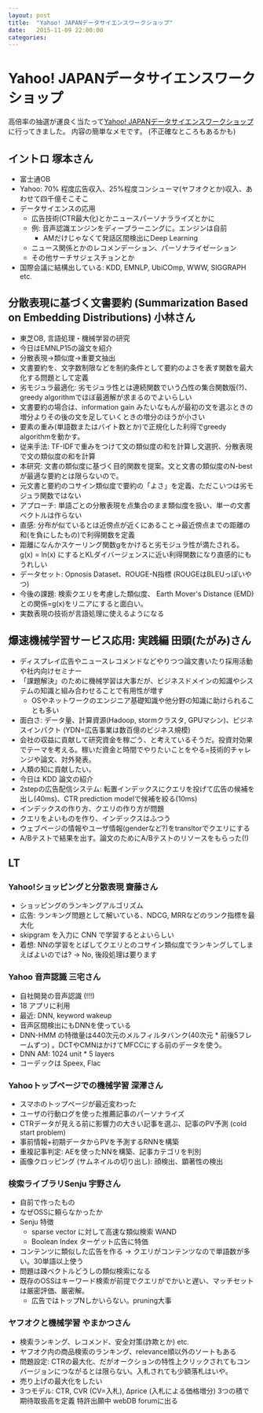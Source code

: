 ```yaml
---
layout: post
title:  "Yahoo! JAPANデータサイエンスワークショップ"
date:   2015-11-09 22:00:00
categories: 
---
```


# Yahoo! JAPANデータサイエンスワークショップ

高倍率の抽選が運良く当たって[Yahoo! JAPANデータサイエンスワークショップ](http://yahoo-ds-event.connpass.com/event/21903/)に行ってきました。
内容の簡単なメモです。 (不正確なところもあるかも)

## イントロ 塚本さん

- 富士通OB
- Yahoo: 70% 程度広告収入、25%程度コンシューマ(ヤフオクとか)収入、あわせて四千億そこそこ
- データサイエンスの応用
  - 広告技術(CTR最大化)とかニュースパーソナラライズとかに
  - 例: 音声認識エンジンをディープラーニングに。エンジンは自前
    - AMだけじゃなくて発話区間検出にDeep Learning
  - ニュース関係とかのレコメンデーション、パーソナライゼーション
  - その他サーチサジェスチョンとか
- 国際会議に結構出している: KDD, EMNLP, UbiCOmp, WWW, SIGGRAPH etc.

## 分散表現に基づく文書要約 (Summarization Based on Embedding Distributions) 小林さん

- 東芝OB, 言語処理・機械学習の研究
- 今日はEMNLP15の論文を紹介
- 分散表現->類似度->重要文抽出
- 文書要約を、文字数制限などを制約条件として要約のよさを表す関数を最大化する問題として定義
- 劣モジュラ最適化: 劣モジュラ性とは連続関数でいう凸性の集合関数版(?)、greedy algorithmでほぼ最適解が求まるのでよいらしい
- 文書要約の場合は、information gain みたいなもんが最初の文を選ぶときの増分よりその後の文を足していくときの増分のほうが小さい
- 要素の重み(単語数またはバイト数とか)で正規化した利得でgreedy algorithmを動かす。
- 従来手法: TF-IDFで重みをつけて文の類似度の和を計算し文選択、分散表現で文の類似度の和を計算
- 本研究: 文書の類似度に基づく目的関数を提案。文と文書の類似度のN-bestが最適な要約とは限らないので。
- 元文書と要約のコサイン類似度で要約の「よさ」を定義、ただこいつは劣モジュラ関数ではない
- アプローチ: 単語ごとの分散表現を点集合のまま類似度を扱い、単一の文書ベクトルは作らない
- 直感: 分布が似ているとは近傍点が近くにあること->最近傍点までの距離の和(を負にしたもの)で利得関数を定義
- 距離になんかスケーリング関数gをかけると劣モジュラ性が満たされる。g(x) = ln(x) にするとKLダイバージェンスに近い利得関数になり直感的にもうれしい
- データセット: Opnosis Dataset、ROUGE-N指標 (ROUGEはBLEUっぽいやつ)
- 今後の課題: 検索クエリを考慮した類似度、 Earth Mover's Distance (EMD)との関係=g(x)をリニアにすると面白い。
- 実数表現の技術が言語処理に使えるようになる

## 爆速機械学習サービス応用: 実践編 田頭(たがみ)さん

- ディスプレイ広告やニュースレコメンドなどやりつつ論文書いたり採用活動や社内向けセミナー
- 「課題解決」のために機械学習は大事だが、ビジネスドメインの知識やシステムの知識と組み合わせることで有用性が増す
  - OSやネットワークのエンジニア基礎知識や他分野の知識に助けられることも多い
- 面白さ: データ量、計算資源(Hadoop, stormクラスタ, GPUマシン)、ビジネスインパクト (YDN=広告事業は数百億のビジネス規模)
- 会社の収益に貢献して研究資金を稼ごう、と考えているそうだ。投資対効果でテーマを考える。稼いだ資金と時間でやりたいことをやる=技術的チャレンジや論文、対外発表。
- 人類の知に貢献したい。
- 今日は KDD 論文の紹介
- 2stepの広告配信システム: 転置インデックスにクエリを投げて広告の候補を出し(40ms)、CTR prediction modelで候補を絞る(10ms)
- インデックスの作り方、クエリの作り方が問題
- クエリをよいものを作り、インデックスはふつう
- ウェブページの情報やユーザ情報(genderなど?)をtransltorでクエリにする
- A/Bテストで結果を出す。論文のためにA/Bテストのリソースをもらった(!)

## LT

### Yahoo!ショッピングと分散表現 齋藤さん
- ショッピングのランキングアルゴリズム
- 広告: ランキング問題として解いている、NDCG, MRRなどのランク指標を最大化
- skipgram を入力に CNN で学習するとよいらしい
- 着想: NNの学習をとばしてクエリとのコサイン類似度でランキングしてしまえばよいのでは? -> No, 後段処理は要ります

### Yahoo 音声認識 三宅さん
- 自社開発の音声認識 (!!!)
- 18 アプリに利用
- 最近: DNN, keyword wakeup
- 音声区間検出にもDNNを使っている
- DNN-HMM の特徴量は440次元のメルフィルタバンク(40次元 * 前後5フレームずつ) 。DCTやCMNはかけてMFCCにする前のデータを使う。
- DNN AM: 1024 unit * 5 layers
- コーデックは Speex, Flac

### Yahooトップページでの機械学習 深澤さん
- スマホのトップページが最近変わった
- ユーザの行動ログを使った推薦記事のパーソナライズ
- CTRデータが見える前に影響力の大きい記事を選ぶ、記事のPV予測 (cold start problem)
- 事前情報+初期データからPVを予測するRNNを構築
- 重複記事判定: AEを使ったNNを構築、記事カテゴリを判別
- 画像クロッピング (サムネイルの切り出し): 顔検出、顕著性の検出

### 検索ライブラリSenju 宇野さん
- 自前で作ったもの
- なぜOSSに頼らなかったか
- Senju 特徴
  - sparse vector に対して高速な類似検索 WAND
  - Boolean Index ターゲット広告に特価
- コンテンツに類似した広告を作る -> クエリがコンテンツなので単語数が多い。30単語以上使う
- 問題は疎ベクトルどうしの類似検索になる
- 既存のOSSはキーワード検索が前提でクエリがでかいと遅い、マッチセットは厳密評価、厳密解。
  - 広告ではトップNしかいらない。pruning大事

### ヤフオクと機械学習 やまかつさん
- 検索ランキング、レコメンド、安全対策(詐欺とか) etc.
- ヤフオク内の商品検索のランキング、relevance順以外のソートもある
- 問題設定: CTRの最大化、だがオークションの特性上クリックされてもコンバージョンにつながるとは限らない。入札されても少額落札はいや。
- 売り上げの最大化をしたい
- 3つモデル: CTR, CVR (CV=入札), Δprice (入札による価格増分) 3つの積で期待取扱高を定義 特許出願中 webDB forumに出る
